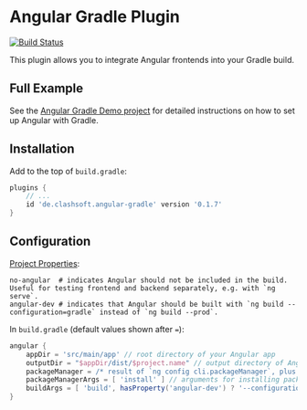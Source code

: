 # Angular Gradle Plugin

[![Build Status](https://travis-ci.org/Clashsoft/Angular-Gradle.svg?branch=master)](https://travis-ci.org/Clashsoft/Angular-Gradle)

This plugin allows you to integrate Angular frontends into your Gradle build.

## Full Example

See the [Angular Gradle Demo project](https://github.com/Clashsoft/Angular-Gradle-Demo) for detailed instructions on how to set up Angular with Gradle.

## Installation

Add to the top of `build.gradle`:

```groovy
plugins {
    // ...
    id 'de.clashsoft.angular-gradle' version '0.1.7'
}
```

## Configuration

[Project Properties](https://docs.gradle.org/current/userguide/build_environment.html#sec:project_properties):

```properties
no-angular  # indicates Angular should not be included in the build. Useful for testing frontend and backend separately, e.g. with `ng serve`.
angular-dev # indicates that Angular should be built with `ng build --configuration=gradle` instead of `ng build --prod`.
```

In `build.gradle` (default values shown after `=`):

```groovy
angular {
    appDir = 'src/main/app' // root directory of your Angular app
    outputDir = "$appDir/dist/$project.name" // output directory of Angular build. Default assumes Angular project has the same name as the gradle project.
    packageManager = /* result of `ng config cli.packageManager`, plus .cmd on Windows) */'' // for installing packages prior to Angular build
    packageManagerArgs = [ 'install' ] // arguments for installing packages, passed to package manager
    buildArgs = [ 'build', hasProperty('angular-dev') ? '--configuration=gradle' : '--prod' ]
}
```
